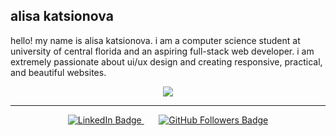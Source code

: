 ## alisa katsionova

hello! my name is alisa katsionova. i am a computer science student at university of central florida and an aspiring full-stack web developer. i am extremely passionate about ui/ux design and creating responsive, practical, and beautiful websites.

<p align="center">
  <img src="https://github-readme-stats.vercel.app/api/top-langs/?username=AlisaK13003&layout=compact&title_color=ffffff&text_color=ffffff&bg_color=9E9E9E&hide_border=true"/>
</p>

---

<p align="center">
  <a href="https://www.linkedin.com/in/alisa-katsionova">
    <img src="https://img.shields.io/badge/-alisa_katsionova-9e9e9e?style=for-the-badge&logo=linkedin&logoColor=pink" alt="LinkedIn Badge"/>
  </a>
  &nbsp; &nbsp; &nbsp; <!-- This adds space between the two badges -->
  <a href="https://github.com/AlisaK13003?tab=followers">
    <img src="https://img.shields.io/github/followers/AlisaK13003?label=Follow&labelColor=9e9e9e&logo=github-sponsors&logoColor=pink&color=pink&style=for-the-badge" alt="GitHub Followers Badge"/>
  </a>
</p>

